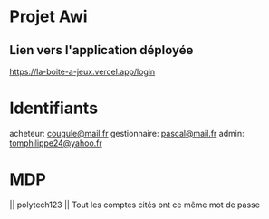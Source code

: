 # Projet Awi

## Lien vers l'application déployée
https://la-boite-a-jeux.vercel.app/login

# Identifiants
acheteur: cougule@mail.fr
gestionnaire: pascal@mail.fr
admin: tomphilippe24@yahoo.fr

# MDP
|| polytech123 ||
Tout les comptes cités ont ce même mot de passe
